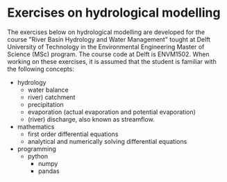 # Exercises on hydrological modelling
The exercises below on hydrological modelling are developed for the course "River Basin Hydrology and Water Management" tought at Delft University of Technology in the Environmental Engineering Master of Science (MSc) program. The course code at Delft is ENVM1502. When working on these exercises, it is assumed that the student is familiar with the following concepts:

- hydrology
  - water balance
  - river) catchment
  - precipitation
  - evaporation (actual evaporation and potential evaporation)
  - (river) discharge, also known as streamflow.
- mathematics
  - first order differential equations
  - analytical and numerically solving differential equations
- programming
  - python
    - numpy
    - pandas